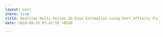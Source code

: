 ```yaml
---
layout: post
share: true
title: Realtime Multi-Person 2D Pose Estimation using Part Affinity Fields
date: 2018-08-26 07:42:56 +0530

---
```


